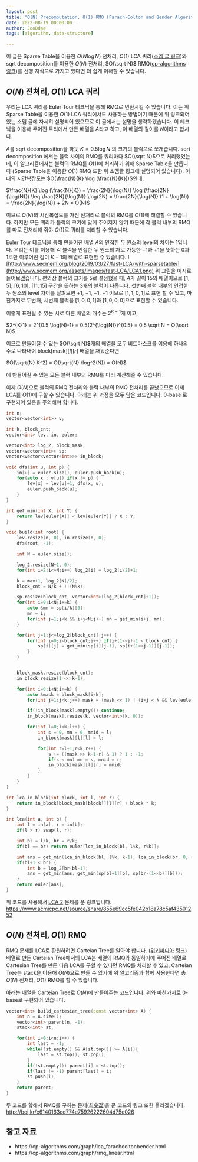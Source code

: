 ```yaml
---
layout: post
title: "O(N) Precomputation, O(1) RMQ (Farach-Colton and Bender Algorithm)"
date: 2022-08-19 00:00:00
author: JooDdae
tags: [algorithm, data-structure]

---
```


이 글은 Sparse Table을 이용한 $O(N \log N)$ 전처리, $O(1)$ LCA 쿼리([소멤 글 링크](http://www.secmem.org/blog/2019/03/27/fast-LCA-with-sparsetable/))와 sqrt decomposition를 이용한 $O(N)$ 전처리, $O(\sqrt N)$ RMQ([cp-algorithms 링크](https://cp-algorithms.com/data_structures/sqrt_decomposition.html#description))를 선행 지식으로 가지고 있다면 더 쉽게 이해할 수 있습니다.

## $O(N)$ 전처리, $O(1)$ LCA 쿼리
우리는 LCA 쿼리를 Euler Tour 테크닉을 통해 RMQ로 변환시킬 수 있습니다. 이는 위 Sparse Table을 이용한 $O(1)$ LCA 쿼리에서도 사용하는 방법이기 때문에 위 링크되어 있는 소멤 글에 자세히 설명되어 있으므로 이 글에서는 설명을 생략하겠습니다. 이 테크닉을 이용해 주어진 트리에서 만든 배열을 $A$라고 하고, 이 배열의 길이를 $N$이라고 합시다.

$A$를 sqrt decomposition을 하듯 $K = 0.5 \log N$ 의 크기의 블럭으로 쪼개줍니다. sqrt decomposition 에서는 블럭 사이의 RMQ를 쿼리마다 $O(\sqrt N)$으로 처리했었는데, 이 알고리즘에서는 블럭의 RMQ를 $O(1)$에 처리하기 위해 Sparse Table을 만듭니다 (Sparse Table을 이용한 $O(1)$ RMQ 또한 위 소멤글 링크에 설명되어 있습니다). 이때의 시간복잡도는 $O(\frac{N}{K} \log (\frac{N}{K}))$인데,

$\frac{N}{K} \log (\frac{N}{K}) = \frac{2N}{\log(N)} \log (\frac{2N}{\log(N)}) \leq \frac{2N}{\log(N)} \log(2N) = \frac{2N}{\log(N)} (1 + \log(N)) = \frac{2N}{\log(N)} + 2N = O(N)$

 이므로 $O(N)$의 시간복잡도를 가진 전처리로 블럭의 RMQ를 $O(1)$에 해결할 수 있습니다. 하지만 모든 쿼리가 블럭의 크기에 맞게 주어지지 않기 때문에 각 블럭 내부의 RMQ를 따로 전처리해 줘야 $O(1)$로 쿼리를 처리할 수 있습니다.

Euler Tour 테크닉을 통해 만들어진 배열 $A$의 인접한 두 원소의 level의 차이는 1입니다. 우리는 이를 이용해 각 블럭을 인접한 두 원소의 차로 가능한 $-1$과 $+1$을 뜻하는 $0$과 $1$로만 이루어진 길이 $K-1$의 배열로 표현할 수 있습니다.
![http://www.secmem.org/blog/2019/03/27/fast-LCA-with-sparsetable/](http://www.secmem.org/assets/images/fast-LCA/LCA1.png)
위 그림을 예시로 들어보겠습니다. 편의상 블럭의 크기를 5로 설정했을 때, $A$가 길이 15의 배열이므로 $[1, 5]$, $[6, 10]$, $[11, 15]$ 구간을 뜻하는 3개의 블럭이 나옵니다. 첫번째 블럭 내부의 인접한 두 원소의 level 차이를 살펴보면 $+1$, $+1$, $-1$, $+1$ 이므로 $[1, 1, 0, 1]$로 표현 할 수 있고, 마찬가지로 두번째, 세번째 블럭을 $[1, 0, 0, 1]$과 $[1, 0, 0, 0]$으로 표현할 수 있습니다.

이렇게 표현될 수 있는 서로 다른 배열의 개수는 $2^{K-1}$개 이고,

$2^{K-1} = 2^{0.5 \log(N)-1} = 0.5(2^{\log(N)})^{0.5} = 0.5 \sqrt N = O(\sqrt N)$

이므로 만들어질 수 있는 $O(\sqrt N)$개의 배열을 모두 비트마스크를 이용해 하나의 수로 나타내어 $\text{block}[\text{mask}][l][r]$ 배열을 채워준다면 

$O(\sqrt{N} K^2) = O(\sqrt{N} \log^2(N)) = O(N)$

에 만들어질 수 있는 모든 블럭 내부의 RMQ를 미리 계산해줄 수 있습니다.

이제 $O(N)$으로 블럭의 RMQ 전처리와 블럭 내부의 RMQ 전처리를 끝냈으므로 이제 LCA를 $O(1)$에 구할 수 있습니다. 아래는 위 과정을 모두 담은 코드입니다. 0-base 로 구현되어 있음을 주의해야 합니다.
```cpp
int n;
vector<vector<int>> v;

int k, block_cnt;
vector<int> lev, in, euler;

vector<int> log_2, block_mask;
vector<vector<int>> sp;
vector<vector<vector<int>>> in_block;

void dfs(int u, int p) {
    in[u] = euler.size(), euler.push_back(u);
    for(auto x : v[u]) if(x != p) {
        lev[x] = lev[u]+1, dfs(x, u);
        euler.push_back(u);
    }
}

int get_min(int X, int Y) {
    return lev[euler[X]] < lev[euler[Y]] ? X : Y;
}

void build(int root) {
    lev.resize(n, 0), in.resize(n, 0);
    dfs(root, -1);

    int N = euler.size();

    log_2.resize(N+1, 0);
    for(int i=2;i<=N;i++) log_2[i] = log_2[i/2]+1;

    k = max(1, log_2[N]/2);
    block_cnt = N/k + !!(N%k);

    sp.resize(block_cnt, vector<int>(log_2[block_cnt]+1));
    for(int i=0;i<N;i+=k) {
        auto &mn = sp[i/k][0];
        mn = i;
        for(int j=1;j<k && i+j<N;j++) mn = get_min(i+j, mn);
    }

    for(int j=1;j<=log_2[block_cnt];j++) {
        for(int i=0;i<block_cnt;i++) if(i+(1<<j)-1 < block_cnt) {
            sp[i][j] = get_min(sp[i][j-1], sp[i+(1<<j-1)][j-1]);
        }
    }


    block_mask.resize(block_cnt);
    in_block.resize(1 << k-1);

    for(int i=0;i<N;i+=k) {
        auto &mask = block_mask[i/k];
        for(int j=1;j<k;j++) mask = (mask << 1) | (i+j < N && lev[euler[i+j-1]] < lev[euler[i+j]]);

        if(!in_block[mask].empty()) continue;
        in_block[mask].resize(k, vector<int>(k, 0));

        for(int l=0;l<k;l++) {
            int s = 0, mn = 0, mnid = l;
            in_block[mask][l][l] = l;

            for(int r=l+1;r<k;r++) {
                s += ((mask >> k-1-r) & 1) ? 1 : -1;
                if(s < mn) mn = s, mnid = r;
                in_block[mask][l][r] = mnid;
            }
        }
    }
}

int lca_in_block(int block, int l, int r) {
    return in_block[block_mask[block]][l][r] + block * k;
}

int lca(int a, int b) {
    int l = in[a], r = in[b];
    if(l > r) swap(l, r);

    int bl = l/k, br = r/k;
    if(bl == br) return euler[lca_in_block(bl, l%k, r%k)];

    int ans = get_min(lca_in_block(bl, l%k, k-1), lca_in_block(br, 0, r%k));
    if(bl+1 < br) {
        int b = log_2[br-bl-1];
        ans = get_min(ans, get_min(sp[bl+1][b], sp[br-(1<<b)][b]));
    }
    return euler[ans];
}
```
위 코드를 사용해서 [LCA 2](https://www.acmicpc.net/problem/11438) 문제를 푼 링크입니다. https://www.acmicpc.net/source/share/855e69cc5fe042b18a78c5af43501252

## $O(N)$ 전처리, $O(1)$ RMQ

RMQ 문제를 LCA로 환원하려면 Carteian Tree를 알아야 합니다. ([위키피디아](https://en.wikipedia.org/wiki/Cartesian_tree) 링크)
배열로 만든 Carteian Tree에서의 LCA는 배열의 RMQ와 동일하기에 주어진 배열로 Cartesian Tree를 만든 다음 LCA를 구할 수 있다면 RMQ를 처리할 수 있고, Carteian Tree는 stack을 이용해 $O(N)$으로 만들 수 있기에 위 알고리즘과 함께 사용한다면 총 $O(N)$ 전처리, $O(1)$ RMQ를 할 수 있습니다.

아래는 배열을 Carteian Tree로 $O(N)$에 만들어주는 코드입니다. 위와 마찬가지로 0-base로 구현되어 있습니다.
```cpp
vector<int> build_cartesian_tree(const vector<int> A) {
    int n = A.size();
    vector<int> parent(n, -1);
    stack<int> st;

    for(int i=0;i<n;i++) {
        int last = -1;
        while(!st.empty() && A[st.top()] >= A[i]){
            last = st.top(), st.pop();
        }
        if(!st.empty()) parent[i] = st.top();
        if(last != -1) parent[last] = i;
        st.push(i);
    }
    return parent;
}
```
두 코드를 합해서 RMQ를 구하는 문제([최솟값](https://www.acmicpc.net/problem/10868))을 푼 코드의 링크 또한 올리겠습니다. http://boj.kr/c6140163cd774e75926222604d75e026

## 참고 자료
<ul>
	<li>https://cp-algorithms.com/graph/lca_farachcoltonbender.html</li>
	<li>https://cp-algorithms.com/graph/rmq_linear.html</li>
</ul>
